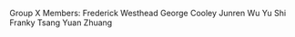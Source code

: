 Group X Members:
 Frederick Westhead
 George Cooley
 Junren Wu
 Yu Shi
 Franky Tsang
 Yuan Zhuang
 
